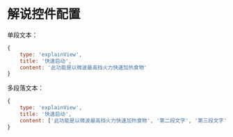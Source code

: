 # 解说控件配置

单段文本：

```javascript
{
    type: 'explainView',
    title: '快速启动',
    content: '此功能是以微波最高挡火力快速加热食物'
}
```
多段落文本：

```javascript
{
    type: 'explainView',
    title: '快速启动',
    content: ['此功能是以微波最高挡火力快速加热食物', '第二段文字', '第三段文字']
}
```